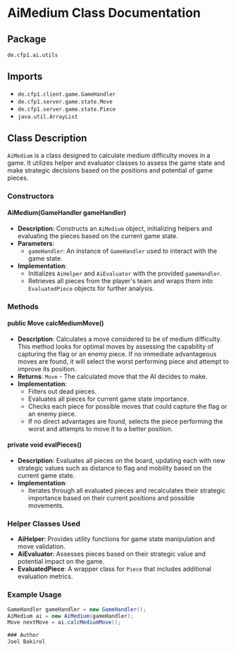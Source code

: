 # AiMedium Class Documentation

## Package
`de.cfp1.ai.utils`

## Imports
- `de.cfp1.client.game.GameHandler`
- `de.cfp1.server.game.state.Move`
- `de.cfp1.server.game.state.Piece`
- `java.util.ArrayList`

## Class Description
`AiMedium` is a class designed to calculate medium difficulty moves in a game. It utilizes helper and evaluator classes to assess the game state and make strategic decisions based on the positions and potential of game pieces.

### Constructors

#### AiMedium(GameHandler gameHandler)
- **Description**: Constructs an `AiMedium` object, initializing helpers and evaluating the pieces based on the current game state.
- **Parameters**:
    - `gameHandler`: An instance of `GameHandler` used to interact with the game state.
- **Implementation**:
    - Initializes `AiHelper` and `AiEvaluator` with the provided `gameHandler`.
    - Retrieves all pieces from the player's team and wraps them into `EvaluatedPiece` objects for further analysis.

### Methods

#### public Move calcMediumMove()
- **Description**: Calculates a move considered to be of medium difficulty. This method looks for optimal moves by assessing the capability of capturing the flag or an enemy piece. If no immediate advantageous moves are found, it will select the worst performing piece and attempt to improve its position.
- **Returns**: `Move` - The calculated move that the AI decides to make.
- **Implementation**:
    - Filters out dead pieces.
    - Evaluates all pieces for current game state importance.
    - Checks each piece for possible moves that could capture the flag or an enemy piece.
    - If no direct advantages are found, selects the piece performing the worst and attempts to move it to a better position.

#### private void evalPieces()
- **Description**: Evaluates all pieces on the board, updating each with new strategic values such as distance to flag and mobility based on the current game state.
- **Implementation**:
    - Iterates through all evaluated pieces and recalculates their strategic importance based on their current positions and possible movements.

### Helper Classes Used
- **AiHelper**: Provides utility functions for game state manipulation and move validation.
- **AiEvaluator**: Assesses pieces based on their strategic value and potential impact on the game.
- **EvaluatedPiece**: A wrapper class for `Piece` that includes additional evaluation metrics.

### Example Usage
```java
GameHandler gameHandler = new GameHandler();
AiMedium ai = new AiMedium(gameHandler);
Move nextMove = ai.calcMediumMove();

### Author
Joel Bakirel